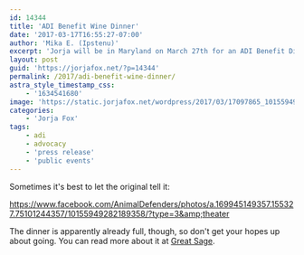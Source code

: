 ```yaml
---
id: 14344
title: 'ADI Benefit Wine Dinner'
date: '2017-03-17T16:55:27-07:00'
author: 'Mika E. (Ipstenu)'
excerpt: 'Jorja will be in Maryland on March 27th for an ADI Benefit Dinner.'
layout: post
guid: 'https://jorjafox.net/?p=14344'
permalink: /2017/adi-benefit-wine-dinner/
astra_style_timestamp_css:
    - '1634541680'
image: 'https://static.jorjafox.net/wordpress/2017/03/17097865_10155949282189358_8423681087960171862_o.jpg'
categories:
    - 'Jorja Fox'
tags:
    - adi
    - advocacy
    - 'press release'
    - 'public events'
---
```


Sometimes it's best to let the original tell it:

https://www.facebook.com/AnimalDefenders/photos/a.169945149357.155327.75101244357/10155949282189358/?type=3&amp;theater

The dinner is apparently already full, though, so don't get your hopes up about going. You can read more about it at <a href="http://greatsage.com/wine-dinner-benefit/">Great Sage</a>.